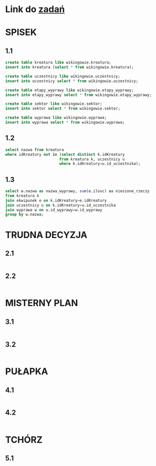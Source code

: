 # Link do [zadań](https://github.com/kropiak/bazy_inf/blob/main/lab_08/lab_08.pdf)

# SPISEK

## 1.1
```SQL
create table kreatura like wikingowie.kreatura;
insert into kreatura (select * from wikingowie.kreatura);

create table uczestnicy like wikingowie.uczestnicy;
insert into uczestnicy select * from wikingowie.uczestnicy;

create table etapy_wyprawy like wikingowie.etapy_wyprawy;
insert into etapy_wyprawy select * from wikingowie.etapy_wyprawy;

create table sektor like wikingowie.sektor;
insert into sektor select * from wikingowie.sektor;

create table wyprawa like wikingowie.wyprawa;
insert into wyprawa select * from wikingowie.wyprawa;
```

## 1.2
```SQL
select nazwa from kreatura
where idKreatury not in (select distinct k.idKreatury
                        from kreatura k, uczestnicy u
                        where k.idKreatury=u.id_uczestnika);
```

## 1.3
```SQL
select w.nazwa as nazwa_wyprawy, sum(e.ilosc) as niesione_rzeczy
from kreatura k
join ekwipunek e on k.idKreatury=e.idKreatury
join uczestnicy u on k.idKreatury=u.id_uczestnika
join wyprawa w on u.id_wyprawy=w.id_wyprawy
group by w.nazwa;
```

# TRUDNA DECYZJA

## 2.1
```SQL

```

## 2.2
```SQL
```

# MISTERNY PLAN

## 3.1
```SQL
```

## 3.2
```SQL
```

# PUŁAPKA

## 4.1
```SQL
```

## 4.2
```SQL
```

# TCHÓRZ

## 5.1
```SQL
```
